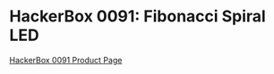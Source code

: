 # HackerBox 0091: Fibonacci Spiral LED
[HackerBox 0091 Product Page](https://hackerboxes.com/products/hackerbox-0091-fibonacci)
